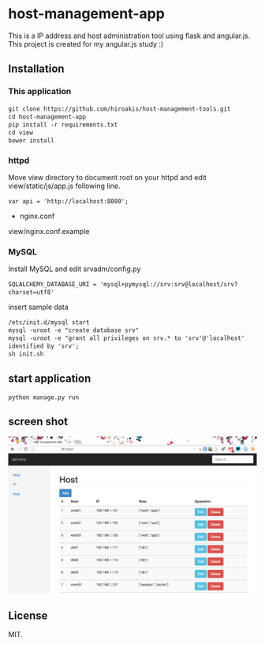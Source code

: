# host-management-app

This is a IP address and host administration tool using flask and angular.js.
This project is created for my angular.js study :)

## Installation

### This application

```
git clone https://github.com/hiroakis/host-management-tools.git
cd host-management-app
pip install -r requirements.txt
cd view
bower install
```

### httpd

Move view directory to document root on your httpd and edit view/static/js/app.js following line.

```
var api = 'http://localhost:8080';
```

* nginx.conf

view/nginx.conf.example

### MySQL

Install MySQL and edit srvadm/config.py

```
SQLALCHEMY_DATABASE_URI = 'mysql+pymysql://srv:srv@localhost/srv?charset=utf8'
```

insert sample data

```
/etc/init.d/mysql start
mysql -uroot -e "create database srv"
mysql -uroot -e "grant all privileges on srv.* to 'srv'@'localhost' identified by 'srv';
sh init.sh
```

## start application

```
python manage.py run
```

## screen shot

![](screenshot.png?raw=true)

## License

MIT.

